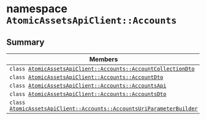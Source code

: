 # namespace `AtomicAssetsApiClient::Accounts` 

## Summary

 Members                                | Descriptions                                
----------------------------------------|---------------------------------------------
`class `[`AtomicAssetsApiClient::Accounts::AccountCollectionDto`](.github/workflows/documentation/md/AtomicAssetsApiClient--Accounts--AccountCollectionDto.md#class_atomic_assets_api_client_1_1_accounts_1_1_account_collection_dto) | 
`class `[`AtomicAssetsApiClient::Accounts::AccountDto`](.github/workflows/documentation/md/AtomicAssetsApiClient--Accounts--AccountDto.md#class_atomic_assets_api_client_1_1_accounts_1_1_account_dto) | 
`class `[`AtomicAssetsApiClient::Accounts::AccountsApi`](.github/workflows/documentation/md/AtomicAssetsApiClient--Accounts--AccountsApi.md#class_atomic_assets_api_client_1_1_accounts_1_1_accounts_api) | 
`class `[`AtomicAssetsApiClient::Accounts::AccountsDto`](.github/workflows/documentation/md/AtomicAssetsApiClient--Accounts--AccountsDto.md#class_atomic_assets_api_client_1_1_accounts_1_1_accounts_dto) | 
`class `[`AtomicAssetsApiClient::Accounts::AccountsUriParameterBuilder`](.github/workflows/documentation/md/AtomicAssetsApiClient--Accounts--AccountsUriParameterBuilder.md#class_atomic_assets_api_client_1_1_accounts_1_1_accounts_uri_parameter_builder) | 

